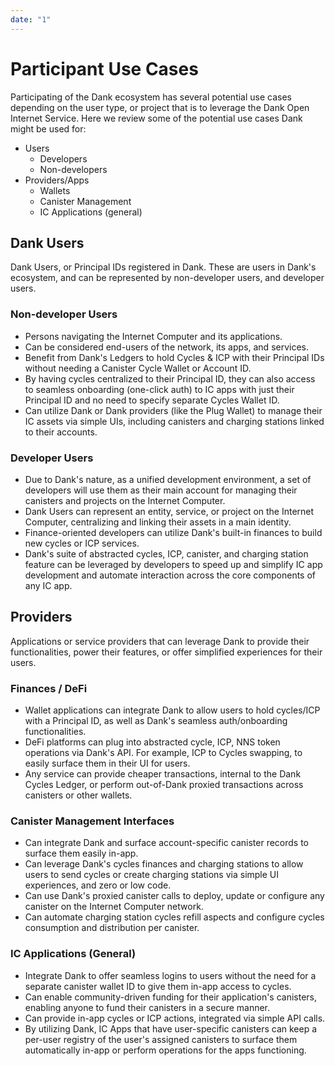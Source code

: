 ```yaml
---
date: "1"
---
```

# Participant Use Cases

Participating of the Dank ecosystem has several potential use cases depending on the user type, or project that is to leverage the Dank Open Internet Service. Here we review some of the potential use cases Dank might be used for:

- Users
    - Developers
    - Non-developers
- Providers/Apps
    - Wallets
    - Canister Management
    - IC Applications (general) 

## Dank Users

Dank Users, or Principal IDs registered in Dank. These are users in Dank's ecosystem, and can be represented by non-developer users, and developer users.

### Non-developer Users
- Persons navigating the Internet Computer and its applications.
- Can be considered end-users of the network, its apps, and services.
- Benefit from Dank's Ledgers to hold Cycles & ICP with their Principal IDs without needing a Canister Cycle Wallet or Account ID.
- By having cycles centralized to their Principal ID, they can also access to seamless onboarding (one-click auth) to IC apps with just their Principal ID and no need to specify separate Cycles Wallet ID.
- Can utilize Dank or Dank providers (like the Plug Wallet) to manage their IC assets via simple UIs, including canisters and charging stations linked to their accounts.

### Developer Users
- Due to Dank's nature, as a unified development environment, a set of developers will use them as their main account for managing their canisters and projects on the Internet Computer.
- Dank Users can represent an entity, service, or project on the Internet Computer, centralizing and linking their assets in a main identity.
- Finance-oriented developers can utilize Dank's built-in finances to build new cycles or ICP services.
- Dank's suite of abstracted cycles, ICP, canister, and charging station feature can be leveraged by developers to speed up and simplify IC app development and automate interaction across the core components of any IC app.

## Providers

Applications or service providers that can leverage Dank to provide their functionalities, power their features, or offer simplified experiences for their users.

### Finances / DeFi
- Wallet applications can integrate Dank to allow users to hold cycles/ICP with a Principal ID, as well as Dank's seamless auth/onboarding functionalities. 
- DeFi platforms can plug into abstracted cycle, ICP, NNS token operations via Dank's API. For example, ICP to Cycles swapping, to easily surface them in their UI for users.
- Any service can provide cheaper transactions, internal to the Dank Cycles Ledger, or perform out-of-Dank proxied transactions across canisters or other wallets.

### Canister Management Interfaces
- Can integrate Dank and surface account-specific canister records to surface them easily in-app.
- Can leverage Dank's cycles finances and charging stations to allow users to send cycles or create charging stations via simple UI experiences, and zero or low code.
- Can use Dank's proxied canister calls to deploy, update or configure any canister on the Internet Computer network.
- Can automate charging station cycles refill aspects and configure cycles consumption and distribution per canister.

### IC Applications (General)
- Integrate Dank  to offer seamless logins to users without the need for a separate canister wallet ID to give them in-app access to cycles.
- Can enable community-driven funding for their application's canisters, enabling anyone to fund their canisters in a secure manner.
- Can provide in-app cycles or ICP actions, integrated via simple API calls.
- By utilizing Dank, IC Apps that have user-specific canisters can keep a per-user registry of the user's assigned canisters to surface them automatically in-app or perform operations for the apps functioning.
